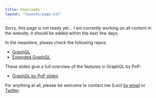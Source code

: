 ```yaml
---
title: Downloads
layout: "layouts/page.njk"
---
```


Sorry, this page is not ready yet... I am currently working on all content in the website, it should be added within the next few days.

In the meantime, please check the following repos:

- [GraphQL](https://github.com/getpop/graphql)
- [Extended GraphQL](https://github.com/getpop/api-graphql)

These slides give a full overview of the features in GraphQL by PoP:

- [GraphQL by PoP slides](https://slides.com/leoloso/graphql)

For anything at all, please be welcome to contact me (Leo) [by email](mailto:leo@getpop.org) or [Twitter](https://twitter.com/losoviz).